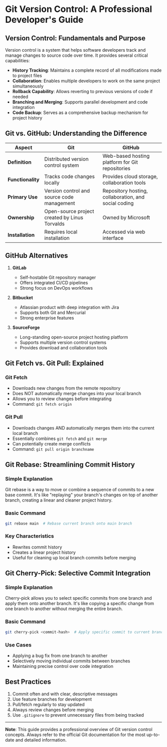 # Git Version Control: A Professional Developer's Guide

## Version Control: Fundamentals and Purpose

Version control is a system that helps software developers track and manage changes to source code over time. It provides several critical capabilities:

- **History Tracking**: Maintains a complete record of all modifications made to project files
- **Collaboration**: Enables multiple developers to work on the same project simultaneously
- **Rollback Capability**: Allows reverting to previous versions of code if needed
- **Branching and Merging**: Supports parallel development and code integration
- **Code Backup**: Serves as a comprehensive backup mechanism for project history

## Git vs. GitHub: Understanding the Difference

| Aspect | Git | GitHub |
|--------|-----|--------|
| **Definition** | Distributed version control system | Web-based hosting platform for Git repositories |
| **Functionality** | Tracks code changes locally | Provides cloud storage, collaboration tools |
| **Primary Use** | Version control and source code management | Repository hosting, collaboration, and social coding |
| **Ownership** | Open-source project created by Linus Torvalds | Owned by Microsoft |
| **Installation** | Requires local installation | Accessed via web interface |

## GitHub Alternatives

1. **GitLab**
   - Self-hostable Git repository manager
   - Offers integrated CI/CD pipelines
   - Strong focus on DevOps workflows

2. **Bitbucket**
   - Atlassian product with deep integration with Jira
   - Supports both Git and Mercurial
   - Strong enterprise features

3. **SourceForge**
   - Long-standing open-source project hosting platform
   - Supports multiple version control systems
   - Provides download and collaboration tools

## Git Fetch vs. Git Pull: Explained

### Git Fetch
- Downloads new changes from the remote repository
- Does NOT automatically merge changes into your local branch
- Allows you to review changes before integrating
- Command: `git fetch origin`

### Git Pull
- Downloads changes AND automatically merges them into the current local branch
- Essentially combines `git fetch` and `git merge`
- Can potentially create merge conflicts
- Command: `git pull origin branchname`

## Git Rebase: Streamlining Commit History

### Simple Explanation
Git rebase is a way to move or combine a sequence of commits to a new base commit. It's like "replaying" your branch's changes on top of another branch, creating a linear and cleaner project history.

### Basic Command
```bash
git rebase main  # Rebase current branch onto main branch
```

### Key Characteristics
- Rewrites commit history
- Creates a linear project history
- Useful for cleaning up local branch commits before merging

## Git Cherry-Pick: Selective Commit Integration

### Simple Explanation
Cherry-pick allows you to select specific commits from one branch and apply them onto another branch. It's like copying a specific change from one branch to another without merging the entire branch.

### Basic Command
```bash
git cherry-pick <commit-hash>  # Apply specific commit to current branch
```

### Use Cases
- Applying a bug fix from one branch to another
- Selectively moving individual commits between branches
- Maintaining precise control over code integration

## Best Practices

1. Commit often and with clear, descriptive messages
2. Use feature branches for development
3. Pull/fetch regularly to stay updated
4. Always review changes before merging
5. Use `.gitignore` to prevent unnecessary files from being tracked

---

**Note**: This guide provides a professional overview of Git version control concepts. Always refer to the official Git documentation for the most up-to-date and detailed information.